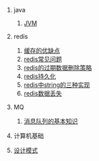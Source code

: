 1. java
    1. [JVM](doc/java/java-directory.md)
2. redis
   1.  [缓存的优缺点](doc/redis/cache-pros-and-cons.md) 
   2.  [redis常见问题](doc/redis/redis-common-problem.md) 
   3.  [redis的过期数据删除策略](doc/redis/redis-expiration-strategy.md) 
   4.  [redis持久化](doc/redis/redis-persistence.md) 
   5.  [redis中string的三种实现](doc/redis/redis-string-implement.md) 
   6.  [redis数据丢失](doc/redis/redis-data-lost.md) 
3. MQ

    1.  [消息队列的基本知识](doc/MQ/MQ.md) 
4. 计算机基础
5. [设计模式](doc/pattern/pattern.md) 

